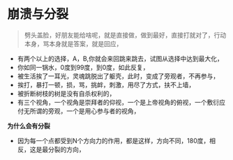 # 崩溃与分裂



> 劈头盖脸，好朋友能给啥呢，就是直接做，做到最好，直接打就对了，行动本身，骂本身就是答案，就是回应，

* 有两个以上的选择，A，B,你就会来回跳来跳去，试图从选择中达到最大化，
* 你如同一锅水，0度到99度，到0度，如此反复，
* 被生活挨了一耳光，灵魂跳脱出了躯壳，此时，变成了旁观者，不再参与，
* 挨打，暴打一顿，损，骂，挑衅，刺激，用尽了方式，扶不上墙，
* 被折断树枝的树是没有自杀权利的，
* 有三个视角，一个视角是崇拜者的仰视，一个是上帝视角的俯视，一个敷衍应付无所谓的旁观，一个是用心参与者的视角，

**为什么会有分裂**

* 因为每一个点都受到N个方向力的作用，都是这样，方向不同，180度，相反，这是最分裂的方向，

